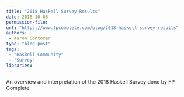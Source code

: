 ```yaml
---
title: "2018 Haskell Survey Results"
date: 2018-10-08
permission-file: 
url: "https://www.fpcomplete.com/blog/2018-haskell-survey-results"
authors:
 - Aaron Contorer
type: "blog post"
tags:
 - "Haskell Community"
 - "Survey"
libraries: 
---
```


An overview and interpretation of the 2018 Haskell Survey done by FP Complete.
